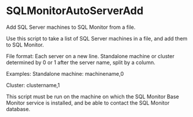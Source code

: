 # SQLMonitorAutoServerAdd
Add SQL Server machines to SQL Monitor from a file.

Use this script to take a list of SQL Server machines in a file, and add them to SQL Monitor.

File format:
Each server on a new line.
Standalone machine or cluster determined by 0 or 1 after the server name, split by a column.

Examples:
Standalone machine:
machinename,0

Cluster:
clustername,1

This script must be run on the machine on which the SQL Monitor Base Monitor service is installed, and be able to contact the SQL Monitor database.
